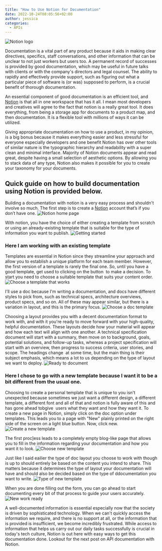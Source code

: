 ```yaml
---
title: "How to Use Notion for Documentation"
date: 2022-10-24T08:05:56+02:00
author: jessica
categories: 
  - APIs
---
```


![Notion logo](notionlogo.png)

Documentation is a vital part of any product because it aids in making clear directives, specifics, staff conversations, and other information that can be unclear to not just workers but users too.  A permanent record of successes is provided by good documentation, which may be useful in future talks with clients or with the company's directors and legal counsel. The ability to rapidly and effectively provide support, such as figuring out what a particular piece of software is (or was) supposed to perform, is a crucial benefit of thorough documentation. 

An essential component of good documentation is an efficient tool, and [Notion](https://www.notion.so/) is that all in one workspace that has it all. I mean most developers and creatives will agree to the fact that notion is a really great tool. It does everything, from being a storage app for documents to a product map, and then documentation. It is a flexible tool with millions of ways it can be utilized. 

Giving appropriate documentation on how to use a product, in my opinion, is a big bonus because it makes everything easier and less stressful for everyone especially developers and one benefit Notion has over other tools of similar nature is the typographic hierarchy and readability with a super clean and minimal interface. Majority of Notion documents appear and read great, despite having a small selection of aesthetic options. By allowing you to stack data of any type, Notion also makes it possible for you to create your taxonomy for your documents.

## Quick guide on how to build documentation using Notion is provided below.
Building a documentation with notion is a very easy process and shouldn't involve so much.
The first step is to create a [Notion](https://www.notion.so/personal) account that’s if you don’t have one.
![Notion home page](notionhomepage.png)

With notion, you have the choice of either creating a template from scratch or using an already-existing template that is suitable for the type of information you want to publish.
![Getting started](gettingstarted.png)

### Here I am working with an existing template
Templates are essential in Notion since they streamline your approach and allow you to establish a unique platform for each team member. However, the first version of a template is rarely the final one. So, until you have a good template, get used to clicking on the button  to make a decision. To start you need to choose a suitable template that suits your content order.
![Choose a template that works](type-of-template.png)

I'll use a doc because I'm writing a documentation, and docs have different styles to pick from, such as technical specs, architecture overviews, product specs, and so on. All of these may appear similar, but there is a variation in layout, and this is the primary focus.
![Choose a doc template](choosing-template.png)

Choosing a layout provides you with a decent documentation format to work with, and with it you're ready to move forward with your high-quality, helpful documentation. These layouts decide how your material will appear and how each text will align with one another. A technical specification document will start with a summary, then move on to background, goals, potential solutions, and follow-up tasks, whereas a project specification will start with an overview, then progress to success criteria, user stories, and scope. The headings change  at some time, but the main thing is their subject emphasis, which means a lot to us depending on the type of layout we want to deploy.
![Ready to document](ready-to-document.png)

### Here I chose to go with a new template because I want it to be a bit different from the usual one.
Choosing to create a personal template that is unique to you isn't unexpected because sometimes we just want a different design, a different template, a different font and all of that and notion is fully aware of this and has gone ahead tobgive  users what they want and how they want it. To create a new page in Notion, simply click on the doc option under templates. This leads you to a page with "New" plainly printed on the right side of the screen on a light blue button. Now, click new.
![Create a new template](new-template.png)

The first proc\]ess leads to a completely empty blog-like page that allows you to fill in the information regarding your documentation and how you want it to look.
![Choose new template](choosing-a-new-template.png)

Just like I said eailier the type of doc layout you choose to work with  though is up to should entirely be based on the content you intend to share. This matters because it determines the type of layout your documentation will have and should also be decided based on the type of ddocumentation you want to write.
![Type of new template](type-of-new-template.png)

When you are done filling out the form, you can go ahead to start documenting every bit of that process to guide your users accurately.
![New work ready](create-new-template.png)

A well-documented information is  essential especially  now that the society is driven by sophisticated technology. When we can't quickly access the information we require, and there is no support at all, or the information that is provided is insufficient, we become incredibly frustrated. While access to information that helps us carry out our daily tasks successfully is crucial in today's tech culture, Notion is out here with easy ways to get this documentation done. Lookout for the next post on API documentation with Notion.

